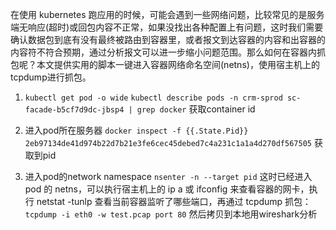在使用 kubernetes 跑应用的时候，可能会遇到一些网络问题，比较常见的是服务端无响应(超时)或回包内容不正常，如果没找出各种配置上有问题，这时我们需要确认数据包到底有没有最终被路由到容器里，或者报文到达容器的内容和出容器的内容符不符合预期，通过分析报文可以进一步缩小问题范围。那么如何在容器内抓包呢？本文提供实用的脚本一键进入容器网络命名空间(netns)，使用宿主机上的tcpdump进行抓包。
1. `kubectl get pod -o wide`
    `kubectl describe pods -n crm-sprod sc-facade-b5cf7d9dc-jbsp4 | grep docker` 获取container id
    
2.  进入pod所在服务器
    `docker inspect -f {{.State.Pid}} 2eb97134de41d974b22d7b21e3fe6cec45debed7c4a231c1a1a4d270df567505`
    获取到pid
3. 进入pod的network namespace
    `nsenter -n --target pid`
这时已经进入 pod 的 netns，可以执行宿主机上的 ip a 或 ifconfig 来查看容器的网卡，执行 netstat -tunlp 查看当前容器监听了哪些端口，再通过 tcpdump 抓包：
`tcpdump -i eth0 -w test.pcap port 80`
然后拷贝到本地用wireshark分析


      